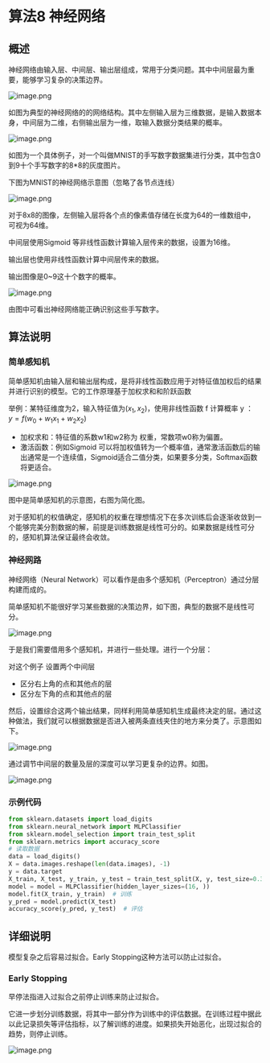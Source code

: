 # 算法8 神经网络

## 概述

神经网络由输入层、中间层、输出层组成，常用于分类问题。其中中间层最为重要，能够学习复杂的决策边界。

![image.png](images/1.png)

如图为典型的神经网络的的网络结构。其中左侧输入层为三维数据，是输入数据本身，中间层为二维，右侧输出层为一维，取输入数据分类结果的概率。

![image.png](images/2.png)

如图为一个具体例子，对一个叫做MNIST的手写数字数据集进行分类，其中包含0到9十个手写数字的8*8的灰度图片。

下图为MNIST的神经网络示意图（忽略了各节点连线）

![image.png](images/3.png)

对于8x8的图像，左侧输入层将各个点的像素值存储在长度为64的一维数组中，可视为64维。

中间层使用Sigmoid 等非线性函数计算输入层传来的数据，设置为16维。

输出层也使用非线性函数计算中间层传来的数据。

输出图像是0~9这十个数字的概率。  

![image.png](images/4.png)

由图中可看出神经网络能正确识别这些手写数字。  

## 算法说明

### 简单感知机

简单感知机由输入层和输出层构成，是将非线性函数应用于对特征值加权后的结果并进行识别的模型。它的工作原理基于加权求和和阶跃函数

举例：某特征维度为2，输入特征值为$(x_1,x_2)$，使用非线性函数 f 计算概率 y ：  
$y=f(w_0+w_1x_1+w_2x_2)$

- 加权求和：特征值的系数w1和w2称为 权重，常数项w0称为偏置。
- 激活函数：例如Sigmoid 可以将加权值转为一个概率值，通常激活函数后的输出通常是一个连续值，Sigmoid适合二值分类，如果要多分类，Softmax函数将更适合。

![image.png](images/5.png)  

图中是简单感知机的示意图，右图为简化图。

对于感知机的权值确定，感知机的权重在理想情况下在多次训练后会逐渐收敛到一个能够完美分割数据的解，前提是训练数据是线性可分的。如果数据是线性可分的，感知机算法保证最终会收敛。

### 神经网路

神经网络（Neural Network）可以看作是由多个感知机（Perceptron）通过分层构建而成的。

简单感知机不能很好学习某些数据的决策边界，如下图，典型的数据不是线性可分。

![image.png](images/6.png)

于是我们需要借用多个感知机，并进行一些处理。进行一个分层：

对这个例子 设置两个中间层

- 区分右上角的点和其他点的层
- 区分左下角的点和其他点的层

然后，设置综合这两个输出结果，同样利用简单感知机生成最终决定的层。通过这种做法，我们就可以根据数据是否进入被两条直线夹住的地方来分类了。示意图如下。

![image.png](images/7.png)

通过调节中间层的数量及层的深度可以学习更复杂的边界。如图。

![image.png](images/8.png)

### 示例代码

``` python
from sklearn.datasets import load_digits
from sklearn.neural_network import MLPClassifier
from sklearn.model_selection import train_test_split
from sklearn.metrics import accuracy_score
# 读取数据
data = load_digits()
X = data.images.reshape(len(data.images), -1)
y = data.target
X_train, X_test, y_train, y_test = train_test_split(X, y, test_size=0.3)
model = model = MLPClassifier(hidden_layer_sizes=(16, ))
model.fit(X_train, y_train)  # 训练
y_pred = model.predict(X_test)
accuracy_score(y_pred, y_test)  # 评估
```

## 详细说明

模型复杂之后容易过拟合。Early Stopping这种方法可以防止过拟合。

### Early Stopping

早停法指进入过拟合之前停止训练来防止过拟合。  

它进一步划分训练数据，将其中一部分作为训练中的评估数据。在训练过程中据此以此记录损失等评估指标，以了解训练的进度。如果损失开始恶化，出现过拟合的趋势，则停止训练。

![image.png](images/9.png)